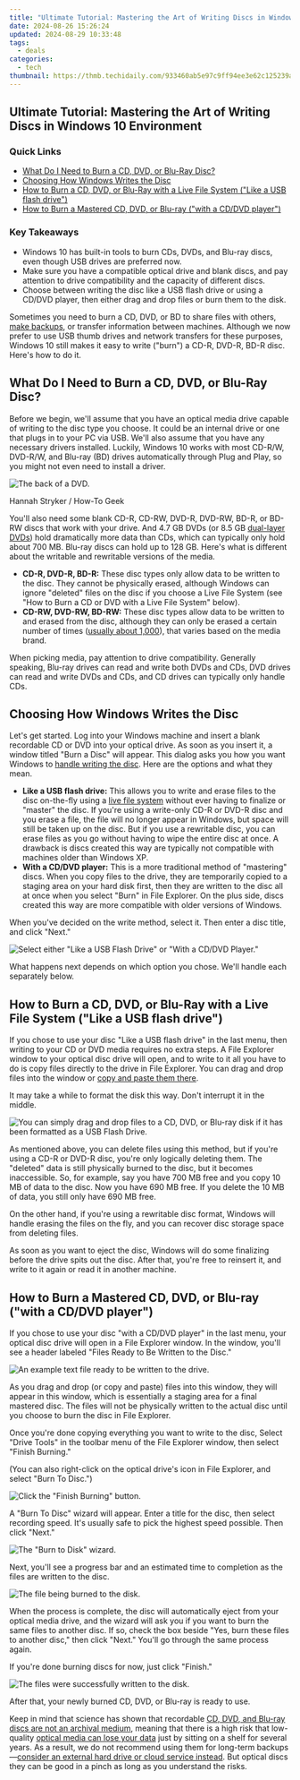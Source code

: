 ```yaml
---
title: "Ultimate Tutorial: Mastering the Art of Writing Discs in Windows 10 Environment"
date: 2024-08-26 15:26:24
updated: 2024-08-29 10:33:48
tags:
  - deals
categories:
  - tech
thumbnail: https://thmb.techidaily.com/933460ab5e97c9ff94ee3e62c125239a5731074d09b9d43607b3861f48a7087e.jpg
---
```


## Ultimate Tutorial: Mastering the Art of Writing Discs in Windows 10 Environment

### Quick Links

* [What Do I Need to Burn a CD, DVD, or Blu-Ray Disc?](https://fox-glue.techidaily.com/new-space-saver-protocols-premium-storage-reviewed/)
* [Choosing How Windows Writes the Disc](https://program-issues.techidaily.com/troubleshooting-persistent-audios-with-paused-youtube-videos-in-google-chrome-or-mozilla-firefox/)
* [How to Burn a CD, DVD, or Blu-Ray with a Live File System ("Like a USB flash drive")](https://www.howtogeek.com/689705/how-to-burn-a-cd-or-dvd-on-windows-10/#how-to-burn-a-cd-dvd-or-blu-ray-with-a-live-file-system-quot-like-a-usb-flash-drive-quot)
* [How to Burn a Mastered CD, DVD, or Blu-ray ("with a CD/DVD player")](https://www.howtogeek.com/689705/how-to-burn-a-cd-or-dvd-on-windows-10/#how-to-burn-a-mastered-cd-dvd-or-blu-ray-quot-with-a-cd-dvd-player-quot)

### Key Takeaways

* Windows 10 has built-in tools to burn CDs, DVDs, and Blu-ray discs, even though USB drives are preferred now.
* Make sure you have a compatible optical drive and blank discs, and pay attention to drive compatibility and the capacity of different discs.
* Choose between writing the disc like a USB flash drive or using a CD/DVD player, then either drag and drop files or burn them to the disk.

 Sometimes you need to burn a CD, DVD, or BD to share files with others, [make backups](https://location-social.techidaily.com/how-to-fake-snapchat-location-without-jailbreak-on-honor-x8b-drfone-by-drfone-virtual-android/), or transfer information between machines. Although we now prefer to use USB thumb drives and network transfers for these purposes, Windows 10 still makes it easy to write ("burn") a CD-R, DVD-R, BD-R disc. Here's how to do it.

##  What Do I Need to Burn a CD, DVD, or Blu-Ray Disc?

 Before we begin, we'll assume that you have an optical media drive capable of writing to the disc type you choose. It could be an internal drive or one that plugs in to your PC via USB. We'll also assume that you have any necessary drivers installed. Luckily, Windows 10 works with most CD-R/W, DVD-R/W, and Blu-ray (BD) drives automatically through Plug and Play, so you might not even need to install a driver.

![The back of a DVD.](https://static1.howtogeekimages.com/wordpress/wp-content/uploads/2023/11/53105419298_fa3a77cbd4_c.jpg) 

Hannah Stryker / How-To Geek  
  
 You'll also need some blank CD-R, CD-RW, DVD-R, DVD-RW, BD-R, or BD-RW discs that work with your drive. And 4.7 GB DVDs (or 8.5 GB [dual-layer DVDs](https://en.wikipedia.org/wiki/DVD-R%5FDL)) hold dramatically more data than CDs, which can typically only hold about 700 MB. Blu-ray discs can hold up to 128 GB. Here's what is different about the writable and rewritable versions of the media.

* **CD-R, DVD-R, BD-R:** These disc types only allow data to be written to the disc. They cannot be physically erased, although Windows can ignore "deleted" files on the disc if you choose a Live File System (see "How to Burn a CD or DVD with a Live File System" below).
* **CD-RW, DVD-RW, BD-RW:** These disc types allow data to be written to and erased from the disc, although they can only be erased a certain number of times ([usually about 1,000](https://en.wikipedia.org/wiki/CD-RW)), that varies based on the media brand.

 When picking media, pay attention to drive compatibility. Generally speaking, Blu-ray drives can read and write both DVDs and CDs, DVD drives can read and write DVDs and CDs, and CD drives can typically only handle CDs.

##  Choosing How Windows Writes the Disc

 Let's get started. Log into your Windows machine and insert a blank recordable CD or DVD into your optical drive. As soon as you insert it, a window titled "Burn a Disc" will appear. This dialog asks you how you want Windows to [handle writing the disc](https://techtrends.techidaily.com/troubleshooting-msodll-solutions-for-missing-or-inaccessible-files/). Here are the options and what they mean.

* **Like a USB flash drive:** This allows you to write and erase files to the disc on-the-fly using a [live file system](https://en.wikipedia.org/wiki/Live%5FFile%5FSystem) without ever having to finalize or "master" the disc. If you're using a write-only CD-R or DVD-R disc and you erase a file, the file will no longer appear in Windows, but space will still be taken up on the disc. But if you use a rewritable disc, you can erase files as you go without having to wipe the entire disc at once. A drawback is discs created this way are typically not compatible with machines older than Windows XP.
* **With a CD/DVD player:** This is a more traditional method of "mastering" discs. When you copy files to the drive, they are temporarily copied to a staging area on your hard disk first, then they are written to the disc all at once when you select "Burn" in File Explorer. On the plus side, discs created this way are more compatible with older versions of Windows.

 When you've decided on the write method, select it. Then enter a disc title, and click "Next."

![Select either "Like a USB Flash Drive" or "With a CD/DVD Player."](https://static1.howtogeekimages.com/wordpress/wp-content/uploads/2023/11/1-15.png) 

 What happens next depends on which option you chose. We'll handle each separately below.

##  How to Burn a CD, DVD, or Blu-Ray with a Live File System ("Like a USB flash drive")

 If you chose to use your disc "Like a USB flash drive" in the last menu, then writing to your CD or DVD media requires no extra steps. A File Explorer window to your optical disc drive will open, and to write to it all you have to do is copy files directly to the drive in File Explorer. You can drag and drop files into the window or [copy and paste them there](https://remote-screen-capture.techidaily.com/new-mastering-iphone-screen-recording-with-minimal-fuss-for-2024/).

 It may take a while to format the disk this way. Don't interrupt it in the middle.

![You can simply drag and drop files to a CD, DVD, or Blu-ray disk if it has been formatted as a USB Flash Drive.](https://static1.howtogeekimages.com/wordpress/wp-content/uploads/2023/11/2-dragn-drop.png) 

 As mentioned above, you can delete files using this method, but if you're using a CD-R or DVD-R disc, you're only logically deleting them. The "deleted" data is still physically burned to the disc, but it becomes inaccessible. So, for example, say you have 700 MB free and you copy 10 MB of data to the disc. Now you have 690 MB free. If you delete the 10 MB of data, you still only have 690 MB free.

 On the other hand, if you're using a rewritable disc format, Windows will handle erasing the files on the fly, and you can recover disc storage space from deleting files.

 As soon as you want to eject the disc, Windows will do some finalizing before the drive spits out the disc. After that, you're free to reinsert it, and write to it again or read it in another machine.

##  How to Burn a Mastered CD, DVD, or Blu-ray ("with a CD/DVD player")

 If you chose to use your disc "with a CD/DVD player" in the last menu, your optical disc drive will open in a File Explorer window. In the window, you'll see a header labeled "Files Ready to Be Written to the Disc."

![An example text file ready to be written to the drive.](https://static1.howtogeekimages.com/wordpress/wp-content/uploads/2023/11/3-files-ready-to-be-written.png) 

 As you drag and drop (or copy and paste) files into this window, they will appear in this window, which is essentially a staging area for a final mastered disc. The files will not be physically written to the actual disc until you choose to burn the disc in File Explorer.

 Once you're done copying everything you want to write to the disc, Select "Drive Tools" in the toolbar menu of the File Explorer window, then select "Finish Burning."

 (You can also right-click on the optical drive's icon in File Explorer, and select "Burn To Disc.")

![Click the "Finish Burning" button.](https://static1.howtogeekimages.com/wordpress/wp-content/uploads/2023/11/4-finish-burning.png) 

 A "Burn To Disc" wizard will appear. Enter a title for the disc, then select recording speed. It's usually safe to pick the highest speed possible. Then click "Next."

![The "Burn to Disk" wizard.](https://static1.howtogeekimages.com/wordpress/wp-content/uploads/2023/11/5-disk-setup.png) 

 Next, you'll see a progress bar and an estimated time to completion as the files are written to the disc.

![The file being burned to the disk.](https://static1.howtogeekimages.com/wordpress/wp-content/uploads/2023/11/6-burning-data.png) 

 When the process is complete, the disc will automatically eject from your optical media drive, and the wizard will ask you if you want to burn the same files to another disc. If so, check the box beside "Yes, burn these files to another disc," then click "Next." You'll go through the same process again.

 If you're done burning discs for now, just click "Finish."

![The files were successfully written to the disk.](https://static1.howtogeekimages.com/wordpress/wp-content/uploads/2023/11/7-burnt-to-disk.png) 

 After that, your newly burned CD, DVD, or Blu-ray is ready to use.

 Keep in mind that science has shown that recordable [CD, DVD, and Blu-ray discs are not an archival medium](https://android-unlock.techidaily.com/in-2024-5-solutions-for-samsung-galaxy-m34-5g-unlock-without-password-by-drfone-android/), meaning that there is a high risk that low-quality [optical media can lose your data](https://location-social.techidaily.com/how-to-fake-snapchat-location-without-jailbreak-on-honor-x8b-drfone-by-drfone-virtual-android/) just by sitting on a shelf for several years. As a result, we do not recommend using them for long-term backups—[consider an external hard drive or cloud service instead](https://activate-lock.techidaily.com/in-2024-how-to-bypass-icloud-by-checkra1n-even-on-iphone-14-pro-max-if-youve-tried-everything-by-drfone-ios/). But optical discs they can be good in a pinch as long as you understand the risks.

<ins class="adsbygoogle"
     style="display:block"
     data-ad-format="autorelaxed"
     data-ad-client="ca-pub-7571918770474297"
     data-ad-slot="1223367746"></ins>



<ins class="adsbygoogle"
     style="display:block"
     data-ad-client="ca-pub-7571918770474297"
     data-ad-slot="8358498916"
     data-ad-format="auto"
     data-full-width-responsive="true"></ins>
